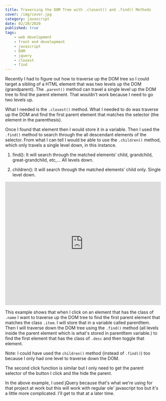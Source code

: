 ```yaml
---
title: Traversing the DOM Tree with .closest() and .find() Methods
cover: /img/cover.jpg
category: javascript
date: 02/20/2020
published: true
tags:
    - web development
    - front end development
    - javascript
    - DOM
    - jquery
    - closest
    - find
---
```


Recently I had to figure out how to traverse up the DOM tree so I could target a sibling of a HTML element that was two levels up the DOM (grandparent). The `.parent()` method can travel a single level up the DOM tree to find the parent element. That wouldn't work because I need to go two levels up. 

What I needed is the `.closest()` method. What I needed to do was traverse up the DOM and find the first parent element that matches the selector (the element in the parenthesis).

Once I found that element then I would store it in a variable. Then I used the `.find()` method to search through the all descendant elements of the selector. From what I can tell I would be able to use the `.children()` method, which only travels a single level down, in this instance.

1. find(): It will search through the matched elements’ child, grandchild, great-grandchild, etc,... All levels down.

2. children(): It will search through the matched elements’ child only. Single level down.

<iframe height="400" style="width: 100%;" scrolling="no" title="15015ac5b02dc6030d40755de9ca2988" src="https://codepen.io/rebeccaeilering/embed/15015ac5b02dc6030d40755de9ca2988?height=400&theme-id=light&default-tab=js,result" frameborder="no" allowtransparency="true" allowfullscreen="true">
  See the Pen <a href='https://codepen.io/rebeccaeilering/pen/15015ac5b02dc6030d40755de9ca2988'>15015ac5b02dc6030d40755de9ca2988</a> by Rebecca Eilering
  (<a href='https://codepen.io/rebeccaeilering'>@rebeccaeilering</a>) on <a href='https://codepen.io'>CodePen</a>.
</iframe>

This example shows that when I click on an element that has the class of `.name` I want to traverse up the DOM tree to find the first parent element that matches the class `.item`. I will store that in a variable called parentItem. Then I will traverse down the DOM tree using the `.find()` method (all levels inside the parent element which is what's stored in parentItem variable.) to find the first element that has the class of `.desc` and then toggle that element.

Note: I could have used the `children()` method (instead of `.find()`) too because I only had one level to traverse down the DOM.

The second click function is similar but I only need to get the parent selector of the button I click and the hide the parent.

In the above example, I used jQuery because that's what we're using for that project at work but this will work with regular ole' javascript too but it's a little more complicated. I'll get to that at a later time.
